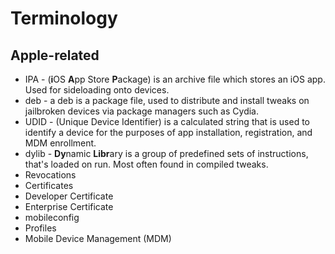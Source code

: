 # Terminology

## Apple-related

* IPA - (**i**OS **A**pp Store **P**ackage) is an archive file which stores an iOS app. Used for sideloading onto devices.
* deb - a deb is a package file, used to distribute and install tweaks on jailbroken devices via package managers such as Cydia.
* UDID - (Unique Device Identifier) is a calculated string that is used to identify a device for the purposes of app installation, registration, and MDM enrollment.
* dylib - **Dy**namic **Libr**ary is a group of predefined sets of instructions, that's loaded on run. Most often found in compiled tweaks.
* Revocations
* Certificates&#x20;
* Developer Certificate
* Enterprise Certificate
* mobileconfig
* Profiles
* Mobile Device Management (MDM)
